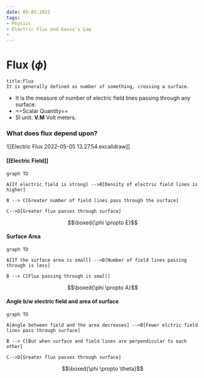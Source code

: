 ```yaml
---
date: 05-05-2022
tags:
- Physics
- Electric Flux and Gauss's Law
- 
---
```

# Flux ($\phi$)
```ad-note 
title:Flux 
It is generally defined as number of something, crossing a surface.
```
- It is the measure of number of electric field lines passing through any surface.
- ==Scalar Quantity==
- SI unit: **V.M** Volt meters.

### What does flux depend upon?
![[Electric Flux 2022-05-05 13.27.54.excalidraw]]
#### [[Electric Field]] 
```mermaid
graph TD

A[If electric field is strong] -->B[Density of electric field lines is higher]

B --> C[Greater number of field lines pass through the surface]

C-->D[Greater flux passes through surface]
```
$$\boxed{\phi \propto E}$$
#### Surface Area 
```mermaid
graph TD

A[If the surface area is small] -->B[Number of field lines passing through is less]

B --> C[Flux passing through is small]

```
$$\boxed{\phi \propto A}$$
#### Angle b/w electric field and area of surface 
```mermaid
graph TD

A[Angle between field and the area decreases] -->B[Fewer elctric field lines pass through surface]

B --> C[But when surface and field lines are perpendicular to each other]

C-->D[Greater flux passes through surface]
```
$$\boxed{\phi \propto \theta}$$
